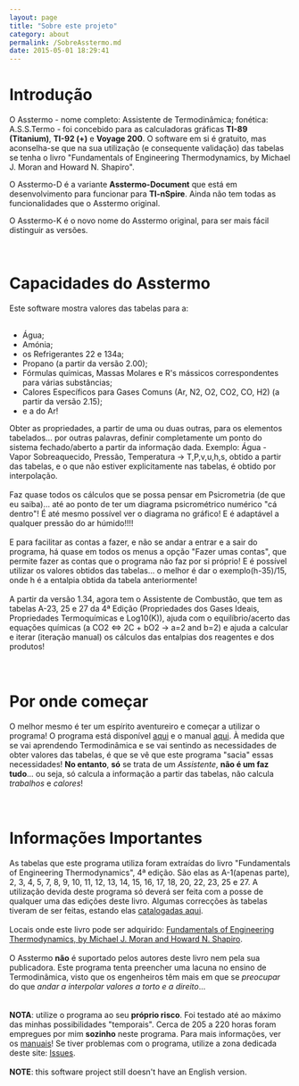 ```yaml
---
layout: page
title: "Sobre este projeto"
category: about
permalink: /SobreAsstermo.md
date: 2015-05-01 18:29:41
---
```


# Introdução
O Asstermo - nome completo: Assistente de Termodinâmica; fonética: A.S.S.Termo - foi concebido para as calculadoras gráficas **TI-89 (Titanium)**, **TI-92 (+)** e **Voyage 200**. O software em si é gratuito, mas aconselha-se que na sua utilização (e consequente validação) das tabelas se tenha o livro "Fundamentals of Engineering Thermodynamics, by Michael J. Moran and Howard N. Shapiro".

O Asstermo-D é a variante **Asstermo-Document** que está em desenvolvimento para funcionar para **TI-nSpire**. Ainda não tem todas as funcionalidades que o Asstermo original.

O Asstermo-K é o novo nome do Asstermo original, para ser mais fácil distinguir as versões.

<br>
<h1>Capacidades do Asstermo</h1>
Este software mostra valores das tabelas para a:<br>
<br>
<ul><li>Água;<br>
</li><li>Amónia;<br>
</li><li>os Refrigerantes 22 e 134a;<br>
</li><li>Propano (a partir da versão 2.00);<br>
</li><li>Fórmulas químicas, Massas Molares e R's mássicos correspondentes para várias substâncias;<br>
</li><li>Calores Específicos para Gases Comuns (Ar, N2, O2, CO2, CO, H2) (a partir da versão 2.15);<br>
</li><li>e a do Ar!</li></ul>

Obter as propriedades, a partir de uma ou duas outras, para os elementos tabelados... por outras palavras, definir completamente um ponto do sistema fechado/aberto a partir da informação dada. Exemplo: Água - Vapor Sobreaquecido, Pressão, Temperatura -> T,P,v,u,h,s, obtido a partir das tabelas, e o que não estiver explicitamente nas tabelas, é obtido por interpolação.<br>
<br>
Faz quase todos os cálculos que se possa pensar em Psicrometria (de que eu saiba)... até ao ponto de ter um diagrama psicrométrico numérico "cá dentro"! É até mesmo possível ver o diagrama no gráfico! E é adaptável a qualquer pressão do ar húmido!!!!<br>
<br>
E para facilitar as contas a fazer, e não se andar a entrar e a sair do programa, há quase em todos os menus a opção "Fazer umas contas", que permite fazer as contas que o programa não faz por si próprio! E é possível utilizar os valores obtidos das tabelas... o melhor é dar o exemplo(h-35)/15, onde h é a entalpia obtida da tabela anteriormente!<br>
<br>
A partir da versão 1.34, agora tem o Assistente de Combustão, que tem as tabelas A-23, 25 e 27 da 4ª Edição (Propriedades dos Gases Ideais, Propriedades Termoquímicas e Log10(K)), ajuda com o equilíbrio/acerto das equações químicas (a CO2 <=> 2C + bO2 -> a=2 and b=2) e ajuda a calcular e iterar (iteração manual) os cálculos das entalpias dos reagentes e dos produtos!<br>
<br>
<br>
<h1>Por onde começar</h1>

O melhor mesmo é ter um espírito aventureiro e começar a utilizar o programa! O programa está disponível <a href='Downloads.md'>aqui</a> e o manual <a href='Manuais.md'>aqui</a>. À medida que se vai aprendendo Termodinâmica e se vai sentindo as necessidades de obter valores das tabelas, é que se vê que este programa "sacia" essas necessidades! <b>No entanto</b>, <b>só</b> se trata de um <i>Assistente</i>, <b>não é um faz tudo</b>... ou seja, só calcula a informação a partir das tabelas, não calcula <i>trabalhos</i> e <i>calores</i>!<br>
<br>
<br>
<h1>Informações Importantes</h1>
As tabelas que este programa utiliza foram extraídas do livro "Fundamentals of Engineering Thermodynamics", 4ª edição. São elas as A-1(apenas parte), 2, 3, 4, 5, 7, 8, 9, 10, 11, 12, 13, 14, 15, 16, 17, 18, 20, 22, 23, 25 e 27. A utilização devida deste programa só deverá ser feita com a posse de qualquer uma das edições deste livro. Algumas correcções às tabelas tiveram de ser feitas, estando elas <a href='CorreccoesTabelas.md'>catalogadas aqui</a>.<br>
<br>
Locais onde este livro pode ser adquirido: <a href='http://lmgtfy.com/?q=Fundamentals+of+Engineering+Thermodynamics'>Fundamentals of Engineering Thermodynamics, by Michael J. Moran and Howard N. Shapiro</a>.<br>
<br>
O Asstermo <b>não</b> é suportado pelos autores deste livro nem pela sua publicadora. Este programa tenta preencher uma lacuna no ensino de Termodinâmica, visto que os engenheiros têm mais em que se <i>preocupar</i> do que <i>andar a interpolar valores a torto e a direito</i>...<br>
<br>
<br>
<b>NOTA</b>: utilize o programa ao seu <b>próprio risco</b>. Foi testado até ao máximo das minhas possibilidades "temporais". Cerca de 205 a 220 horas foram empregues por mim <b>sozinho</b> neste programa. Para mais informações, ver os <a href='Manuais.md'>manuais</a>! Se tiver problemas com o programa, utilize a zona dedicada deste site: <a href='https://github.com/asstermo/asstermo.github.io/issues'>Issues</a>.<br>
<br>
<b>NOTE</b>: this software project still doesn't have an English version.
